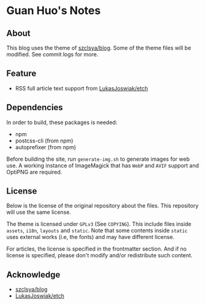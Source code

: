 # Guan Huo's Notes

## About

This blog uses the theme of [szclsya/blog](https://github.com/szclsya/blog). Some of the theme files will be modified. See commit logs for more.

## Feature

+ RSS full article text support from [LukasJoswiak/etch](https://github.com/LukasJoswiak/etch/blob/master/layouts/_default/rss.xml)

## Dependencies

In order to build, these packages is needed:

+ npm
+ postcss-cli (from npm)
+ autoprefixer (from npm)

Before building the site, run `generate-img.sh` to generate images for web use. A working instance of ImageMagick that has `WebP` and `AVIF` support and OptiPNG are required.

## License

Below is the license of the original repository about the files. This repository will use the same license.

The theme is licensed under `GPLv3` (See `COPYING`). This include files inside `assets`, `i18n`, `layouts` and `static`. Note that some contents inside `static` uses external works (i.e, the fonts) and may have different license.

For articles, the license is specified in the frontmatter section. And if no license is specified, please don't modify and/or redistribute such content.

## Acknowledge

+ [szclsya/blog](https://github.com/szclsya/blog)
+ [LukasJoswiak/etch](https://github.com/LukasJoswiak/etch/blob/master/layouts/_default/rss.xml)
